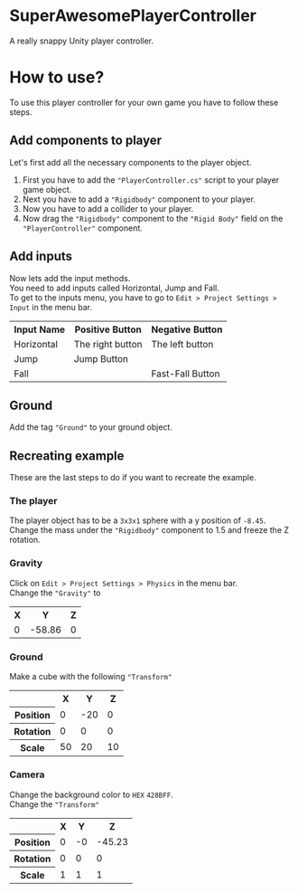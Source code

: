 # SuperAwesomePlayerController
A really snappy Unity player controller.

# How to use?
To use this player controller for your own game you have to follow these steps.
## Add components to player
Let's first add all the necessary components to the player object.
1. First you have to add the `"PlayerController.cs"` script to your player game object.
2. Next you have to add a `"Rigidbody"` component to your player.
3. Now you have to add a collider to your player.
4. Now drag the `"Rigidbody"` component to the `"Rigid Body"` field on the `"PlayerController"` component.
## Add inputs
Now lets add the input methods. <br/>
You need to add inputs called Horizontal, Jump and Fall. <br/>
To get to the inputs menu, you have to go to `Edit > Project Settings > Input` in the menu bar.

<table >
		<tr>
			<th>Input Name</th>
			<th>Positive Button</th>
			<th>Negative Button</th>
		</tr>
		<tr>
			<td>Horizontal</td>
			<td>The right button</td>
			<td>The left button</td>
		</tr>
		<tr>
			<td>Jump</td>
			<td>Jump Button</td>
			<td> </td>
		</tr>
		<tr>
			<td>Fall</td>
			<td> </td>
			<td>Fast-Fall Button</td>
		</tr>
</table>

## Ground
Add the tag `"Ground"` to your ground object.

## Recreating example
These are the last steps to do if you want to recreate the example.<br/>
### The player
The player object has to be a `3x3x1` sphere with a y position of `-8.45`.<br/>
Change the mass under the `"Rigidbody"` component to 1.5 and freeze the Z rotation.
### Gravity
Click on `Edit > Project Settings > Physics` in the menu bar. <br/>
Change the `"Gravity"` to

<table >
		<tr>
			<th>X</th>
			<th>Y</th>
			<th>Z</th>
		</tr>
		<tr>
			<td>0</td>
			<td>-58.86</td>
			<td>0</td>
		</tr>
</table>

### Ground
Make a cube with the following `"Transform"`

<table >
		<tr>
        	<td></td>
            <th>X</th>
			<th>Y</th>
			<th>Z</th>
		</tr>
		<tr>
			<th>Position</th>
            <td>0</td>
			<td>-20</td>
			<td>0</td>
		</tr>
		<tr>
			<th>Rotation</th>
            <td>0</td>
			<td>0</td>
			<td>0</td>
		</tr>
		<tr>
			<th>Scale</th>
            <td>50</td>
			<td>20</td>
			<td>10</td>
		</tr>
</table>

### Camera
Change the background color to `HEX` `428BFF`. <br/>
Change the `"Transform"`

<table >
		<tr>
        	<td></td>
            <th>X</th>
			<th>Y</th>
			<th>Z</th>
		</tr>
		<tr>
			<th>Position</th>
            <td>0</td>
			<td>-0</td>
			<td>-45.23</td>
		</tr>
		<tr>
			<th>Rotation</th>
            <td>0</td>
			<td>0</td>
			<td>0</td>
		</tr>
		<tr>
			<th>Scale</th>
            <td>1</td>
			<td>1</td>
			<td>1</td>
		</tr>
</table>
